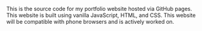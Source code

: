 This is the source code for my portfolio website hosted via GitHub pages.  This website is built using vanilla JavaScript, HTML, and CSS.  This website will be compatible with phone browsers and is actively worked on.
